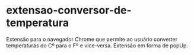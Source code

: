 # extensao-conversor-de-temperatura
 Extensão para o navegador Chrome que permite ao usuário converter temperaturas do Cº para o Fº e vice-versa.
 Extensão em forma de popUp.
